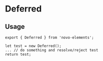 # Deferred

## Usage
```
export { Deferred } from 'novo-elements';
``` 
```
let test = new Deferred();
... // do something and resolve/reject test
return test;
```
